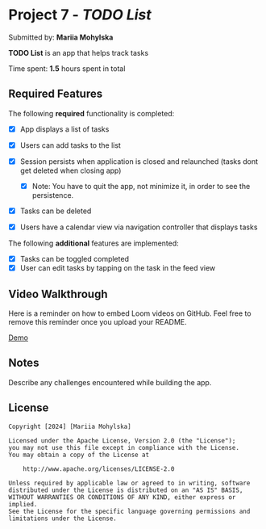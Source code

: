 # Project 7 - *TODO List*

Submitted by: **Mariia Mohylska**

**TODO List** is an app that helps track tasks

Time spent: **1.5** hours spent in total

## Required Features

The following **required** functionality is completed:

- [X] App displays a list of tasks
- [X] Users can add tasks to the list
- [X] Session persists when application is closed and relaunched (tasks dont get deleted when closing app) 
  - [X] Note: You have to quit the app, not minimize it, in order to see the persistence.
- [X] Tasks can be deleted
- [X] Users have a calendar view via navigation controller that displays tasks    


The following **additional** features are implemented:

- [X] Tasks can be toggled completed
- [X] User can edit tasks by tapping on the task in the feed view

## Video Walkthrough

Here is a reminder on how to embed Loom videos on GitHub. Feel free to remove this reminder once you upload your README. 

[Demo](https://youtu.be/9CkWLpuhRT8) 

## Notes

Describe any challenges encountered while building the app.

## License

    Copyright [2024] [Mariia Mohylska]

    Licensed under the Apache License, Version 2.0 (the "License");
    you may not use this file except in compliance with the License.
    You may obtain a copy of the License at

        http://www.apache.org/licenses/LICENSE-2.0

    Unless required by applicable law or agreed to in writing, software
    distributed under the License is distributed on an "AS IS" BASIS,
    WITHOUT WARRANTIES OR CONDITIONS OF ANY KIND, either express or implied.
    See the License for the specific language governing permissions and
    limitations under the License.
